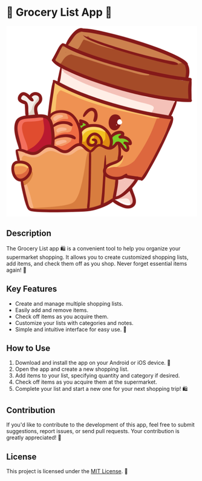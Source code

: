 # 🛒 Grocery List App 📝

![Grocery List App](lib/assets/coffee.png)


## Description

The Grocery List app 🛍️ is a convenient tool to help you organize your supermarket shopping. It allows you to create customized shopping lists, add items, and check them off as you shop. Never forget essential items again! 🙌

## Key Features

- Create and manage multiple shopping lists.
- Easily add and remove items.
- Check off items as you acquire them.
- Customize your lists with categories and notes.
- Simple and intuitive interface for easy use. 📱

## How to Use

1. Download and install the app on your Android or iOS device. 📲
2. Open the app and create a new shopping list.
3. Add items to your list, specifying quantity and category if desired.
4. Check off items as you acquire them at the supermarket.
5. Complete your list and start a new one for your next shopping trip! 🛍️

## Contribution

If you'd like to contribute to the development of this app, feel free to submit suggestions, report issues, or send pull requests. Your contribution is greatly appreciated! 🎉

## License

This project is licensed under the [MIT License](LICENSE). 📄
